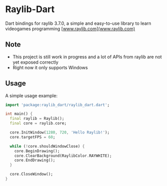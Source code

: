 # Raylib-Dart

Dart bindings for raylib 3.7.0, a simple and easy-to-use library to learn videogames programming [www.raylib.com](www.raylib.com)

## Note

- This project is still work in progress and a lot of APIs from raylib are not yet exposed correctly
- Right now it only supports Windows

## Usage

A simple usage example:

```dart
import 'package:raylib_dart/raylib_dart.dart';

int main() {
  final raylib = Raylib();
  final core = raylib.core;

  core.InitWindow(1280, 720, 'Hello Raylib!');
  core.targetFPS = 60;

  while (!core.shouldWindowClose) {
    core.BeginDrawing();
    core.ClearBackground(RaylibColor.RAYWHITE);
    core.EndDrawing();
  }

  core.CloseWindow();
}
```
